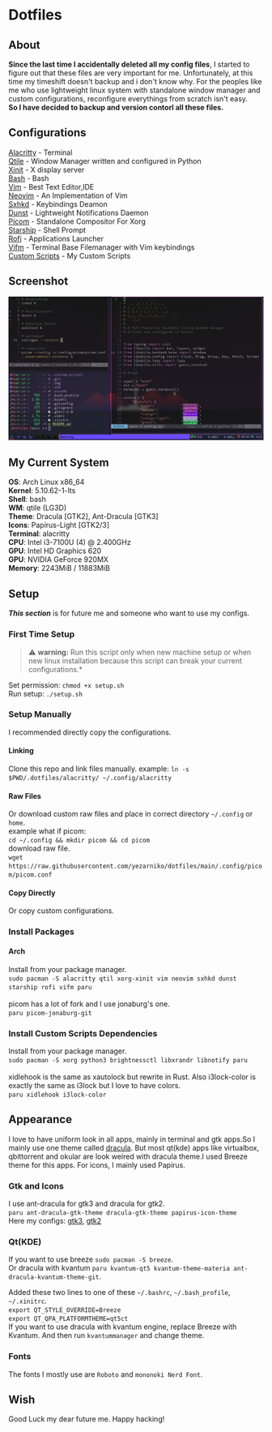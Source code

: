 # Dotfiles

## About

**Since the last time I accidentally deleted all my config files**, I started to figure out that these files are very important for me. Unfortunately, at this time my timeshift doesn't backup and i don't know why. For the peoples like me who use lightweight linux system with standalone window manager and custom configurations, reconfigure everythings from scratch isn't easy.<br/>
**So I have decided to backup and version contorl all these files.**<br/>



## Configurations
[Alacritty](.config/alacritty/alacritty.yml) - Terminal<br/>
[Qtile](.config/qtile/config.py) - Window Manager written and configured in Python<br/>
[Xinit](.xinitrc) - X display server<br/>
[Bash](.bashrc) - Bash<br/>
[Vim](.vimrc) - Best Text Editor,IDE<br/>
[Neovim](.config/nvim/init.vim) - An Implementation of Vim<br/>
[Sxhkd](.config/sxhkd/sxhkdrc) - Keybindings Deamon<br/>
[Dunst](.config/dunst/dunstrc) - Lightweight Notifications Daemon<br/>
[Picom](.config/picom/picom.conf) - Standalone Compositor For Xorg<br/>
[Starship](.config/starship.toml) - Shell Prompt<br/>
[Rofi](.config/rofi/config.rasi) - Applications Launcher<br/>
[Vifm](.config/vifm/vifmrc) - Terminal Base Filemanager with Vim keybindings<br/>
[Custom Scripts](.custom_scripts) - My Custom Scripts



## Screenshot
![screenshot1](screenshot.png?raw=true)

## My Current System
**OS**: Arch Linux x86_64<br/>
**Kernel**: 5.10.62-1-lts<br/>
**Shell**: bash<br/> 
**WM**: qtile (LG3D)<br/> 
**Theme**: Dracula [GTK2], Ant-Dracula [GTK3]<br/> 
**Icons**: Papirus-Light [GTK2/3]<br/> 
**Terminal**: alacritty<br/>
**CPU**: Intel i3-7100U (4) @ 2.400GHz<br/>
**GPU**: Intel HD Graphics 620<br/>
**GPU**: NVIDIA GeForce 920MX<br/>
**Memory**: 2243MiB / 11883MiB<br/>

## Setup
***This section*** is for future me and someone who want to use my configs.

### First Time Setup

>:warning: **warning:** Run this script only when new machine setup or when new linux installation because this script can break your current configurations.*

Set permission: `chmod +x setup.sh`<br/>
Run setup: `./setup.sh`

### Setup Manually
I recommended directly copy the configurations.
#### Linking
Clone this repo and link files manually. example: `ln -s $PWD/.dotfiles/alacritty/ ~/.config/alacritty`
#### Raw Files
Or download custom raw files and place in correct directory `~/.config` or `home`.<br/>
example what if picom: <br/>
`cd ~/.config && mkdir picom && cd picom`<br/>
download raw file.<br/>
`wget https://raw.githubusercontent.com/yezarniko/dotfiles/main/.config/picom/picom.conf`
#### Copy Directly
Or copy custom configurations.<br/>

### Install Packages
#### Arch
  Install from your package manager.</br>
  `sudo pacman -S alacritty qtil xorg-xinit vim neovim sxhkd dunst starship rofi vifm paru`<br/>
  <br/>picom has a lot of fork and I use jonaburg's one.<br/>`paru picom-jonaburg-git`<br/>


### Install Custom Scripts Dependencies

Install from your package manager.</br>
`sudo pacman -S xorg python3 brightnessctl libxrandr libnotify paru`<br/>
<br/>xidlehook is the same as xautolock but rewrite in Rust. Also i3lock-color is exactly the same as i3lock but I love to have colors.<br/>`paru xidlehook i3lock-color`<br/>


## Appearance
I love to have uniform look in all apps, mainly in terminal and gtk apps.So I mainly use one theme called [dracula](https://draculatheme.com/).
But most qt(kde) apps like virtualbox, qbittorrent and okular are look weired with dracula theme.I used Breeze theme for this apps.
For icons, I mainly used Papirus.

### Gtk and Icons
I use ant-dracula for gtk3 and dracula for gtk2.<br/>
`paru ant-dracula-gtk-theme dracula-gtk-theme papirus-icon-theme`<br/>
Here my configs:  [gtk3](.config/gtk-3.0/settings.ini), [gtk2](https://github.com/yezarniko/dotfiles/blob/main/.gtkrc-2.0)
### Qt(KDE)
If you want to use breeze `sudo pacman -S breeze`.<br/>
Or dracula with kvantum `paru kvantum-qt5 kvantum-theme-materia ant-dracula-kvantum-theme-git`.<br/>

Added these two lines to one of these `~/.bashrc`, `~/.bash_profile`, `~/.xinitrc`.<br/>
`export QT_STYLE_OVERRIDE=Breeze`<br/>
`export QT_QPA_PLATFORMTHEME=qt5ct`<br/>
If you want to use dracula with kvantum engine, replace Breeze with Kvantum. And then run `kvantummanager` and change theme.

### Fonts
The fonts I mostly use are `Roboto` and `mononoki Nerd Font`.

## Wish
Good Luck my dear future me. Happy hacking!
